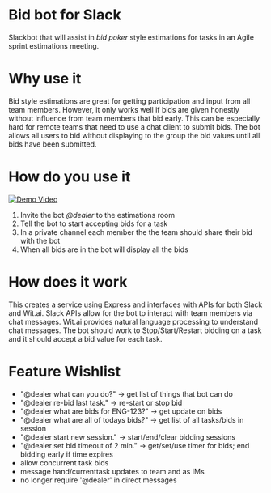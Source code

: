 # Bid bot for Slack
Slackbot that will assist in _bid poker_ style estimations for tasks in an Agile sprint estimations meeting.

# Why use it
Bid style estimations are great for getting participation and input from all team members. However, it only works well if bids are given honestly without influence from team members that bid early. This can be especially hard for remote teams that need to use a chat client to submit bids. The bot allows all users to bid without displaying to the group the bid values until all bids have been submitted.

# How do you use it

[![Demo Video](https://i.imgur.com/tde01YD.jpg)](http://www.youtube.com/watch?v=nkNcH0NL2co "Demo Video")

1. Invite the bot _@dealer_ to the estimations room
2. Tell the bot to start accepting bids for a task
3. In a private channel each member the the team should share their bid with the bot
4. When all bids are in the bot will display all the bids

# How does it work
This creates a service using Express and interfaces with APIs for both Slack and Wit.ai. Slack APIs allow for the bot to interact with team members via chat messages. Wit.ai provides natural language processing to understand chat messages. The bot should work to Stop/Start/Restart bidding on a task and it should accept a bid value for each task.

# Feature Wishlist
* "@dealer what can you do?" -> get list of things that bot can do
* "@dealer re-bid last task." -> re-start or stop bid
* "@dealer what are bids for ENG-123?" -> get update on bids
* "@dealer what are all of todays bids?" -> get list of all tasks/bids in session
* "@dealer start new session." -> start/end/clear bidding sessions
* "@dealer set bid timeout of 2 min." -> get/set/use timer for bids; end bidding early if time expires
* allow concurrent task bids
* message hand/currenttask updates to team and as IMs
* no longer require '@dealer' in direct messages
